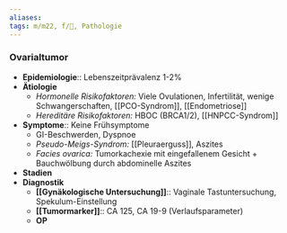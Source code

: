 ```yaml
---
aliases: 
tags: m/m22, f/🦩, Pathologie
---
```

### Ovarialtumor
- **Epidemiologie**:: Lebenszeitprävalenz 1-2%
- **Ätiologie**
	- *Hormonelle Risikofaktoren:* Viele Ovulationen, Infertilität, wenige Schwangerschaften, [[PCO-Syndrom]], [[Endometriose]]
	- *Hereditäre Risikofaktoren:* HBOC (BRCA1/2), [[HNPCC-Syndrom]]
- **Symptome**:: Keine Frühsymptome
	- GI-Beschwerden, Dyspnoe
	- *Pseudo-Meigs-Syndrom:* [[Pleuraerguss]], Aszites
	- *Facies ovarica:* Tumorkachexie mit eingefallenem Gesicht + Bauchwölbung durch abdominelle Aszites
- **Stadien**
- **Diagnostik**
	- **[[Gynäkologische Untersuchung]]**:: Vaginale Tastuntersuchung, Spekulum-Einstellung
	- **[[Tumormarker]]**:: CA 125, CA 19-9 (Verlaufsparameter)
	- **OP**